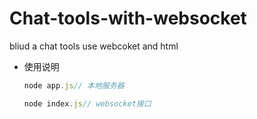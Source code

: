 # Chat-tools-with-websocket
bliud a chat tools use webcoket and html

+ 使用说明

  ```javascript
  node app.js// 本地服务器
  
  node index.js// websocket接口
  ```

  

  